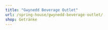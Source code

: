```yaml
---
title: "Gwynedd Beverage Outlet"
url: /spring-house/gwynedd-beverage-outlet/
shop: Getränke
---
```

